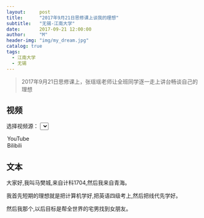```yaml
---
layout:     post
title:      "2017年9月21日思修课上谈我的理想"
subtitle:   "无锡-江南大学"
date:       2017-09-21 12:00:00
author:     "M"
header-img: "img/my_dream.jpg"
catalog: true
tags:
  - 江南大学
  - 无锡
---
```



> 2017年9月21日思修课上，张瑶瑶老师让全班同学逐一走上讲台畅谈自己的理想

## 视频

<!-- 选择视频源 -->
<label for="video-source-1">选择视频源：</label>
<select id="video-source-1" onchange="changeVideoSource_1('video-container-1')">
  <option value="youtube">YouTube</option>
  <option value="bilibili">Bilibili</option>
</select>

<!-- 显示视频 -->
<div id="video-container-1"></div>

<script>
function changeVideoSource_1() {
  var videoSource = document.getElementById("video-source-1").value;
  var videoContainer = document.getElementById("video-container-1");

  // 清空视频容器
  videoContainer.innerHTML = "";

  if (videoSource === "youtube") {
    // 添加YouTube视频
    videoContainer.innerHTML = '<iframe width="560" height="315" src="https://www.youtube.com/embed/Uit5w7bHB3w?si=KoRzC5xdmZklck08" title="YouTube video player" frameborder="0" allow="accelerometer; autoplay; clipboard-write; encrypted-media; gyroscope; picture-in-picture; web-share" referrerpolicy="strict-origin-when-cross-origin" allowfullscreen></iframe>';
  } else if (videoSource === "bilibili") {
    // 添加Bilibili视频
    videoContainer.innerHTML = '<iframe width="560" height="315" src="https://player.bilibili.com/player.html?isOutside=true&aid=231292325&bvid=BV1v8411m7Xr&cid=1209294663&p=1&high_quality=1" scrolling="no" border="0" frameborder="no" framespacing="0" allowfullscreen="true"></iframe>';
  }
}

// 默认显示YouTube视频
changeVideoSource_1();
</script>

## 文本
大家好,我叫马樊城,来自计科1704,然后我来自青海。  

我首先短期的理想就是把计算机学好,把英语四级考上,然后把线代先学好。  

然后我那个,以后目标是帮全世界的宅男找到女朋友。  
